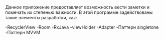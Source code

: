 Данное приложение предоставляет возможность вести заметки и помечать их степенью важности. В этой программе задействованы такие элементы разработки, как:

-RecyclerView
-Room
-RxJava
-viewHolder
-Adapter
-Паттерн singletone
-Паттерн MVVM
